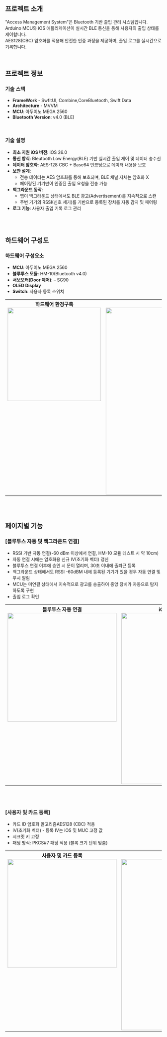 
## 프로젝트 소개
"Access Management System"은 Bluetooth 기반 출입 관리 시스템입니다.  
Arduino MCU와 iOS 애플리케이션이 실시간 BLE 통신을 통해 사용자의 출입 상태를 제어합니다.  
AES128(CBC) 암호화를 적용해 안전한 인증 과정을 제공하며, 출입 로그를 실시간으로 기록합니다.


<br>

## 프로젝트 정보

### 기술 스택
- **FrameWork** - SwfitUI, Combine,CoreBluetooth, Swift Data
- **Architecture** - MVVM
- **MCU**: 아두이노 MEGA 2560
- **Bluetooth Version**: v4.0 (BLE)
  
<br>

### 기술 설명
- **최소 지원 iOS 버전**: iOS 26.0
- **통신 방식**: Bleutooth Low Energy(BLE) 기반 실시간 출입 제어 및 데이터 송수신
- **데이터 암호화**: AES-128 CBC + Base64 인코딩으로 데이터 내용을 보호
- **보안 설계**:
  - 전송 데이터는 AES 암호화를 통해 보호되며, BLE 채널 자체는 암호화 X
  - 페어링된 기기만이 인증된 출입 요청을 전송 가능
- **백그라운드 동작**:
  - 앱이 백그라운드 상태에서도 BLE 광고(Advertisement)를 지속적으로 스캔
  - 주변 기기의 RSSI(신호 세기)를 기반으로 등록된 장치를 자동 감지 및 페어링
- **로그 기능**: 사용자 출입 기록 로그 관리  
    
<br><br>


## 하드웨어 구성도

### 하드웨어 구성요소
- **MCU**: 아두이노 MEGA 2560
- **블루투스 모듈**: HM-10(Bluetooth v4.0)
- **서보모터(Door 제어)**: – SG90
- **OLED Display**
- **Switch**: 사용자 등록 스위치


<table>
  <tr>
    <td align="center" valign="top">
      <b>하드웨어 환경구축</b><br>
      <img src="https://github.com/user-attachments/assets/0f574ac7-d510-43f0-9dfc-04013a4b3c29" width="300"/>
    </td>
    <td align="center" valign="top">
      <b>배선도</b><br>
      <img src="https://github.com/user-attachments/assets/43af8337-45f7-4023-9f2e-5fdc45bc3e09" width="600"/>
    </td>
  </tr>
</table>

<br><br>

## 페이지별 기능


### [블루투스 자동 및 백그라운드 연결]

- RSSI 기반 자동 연결(-60 dBm 이상에서 연결, HM-10 모듈 테스트 시 약 10cm)
- 자동 연결 시에는 암호화용 신규 IV(초기화 벡터) 갱신
- 블루투스 연결 이후에 승인 시 문이 열리며, 30초 이내에 출퇴근 등록
- 백그라운드 상태에서도 RSSI -60dBM 내에 등록된 기기가 있을 경우 자동 연결 및 푸시 알림
- MCU는 미연결 상태에서 지속적으로 광고를 송출하여 중앙 장치가 자동으로 탐지하도록 구현
- 출입 로그 확인

<table>
  <tr>
    <td align="center" valign="top">
      <b>블루투스 자동 연결</b><br>
      <img src="https://github.com/user-attachments/assets/b671e711-28ee-4ded-a5a4-6df322b7c42a" width="350"/>
    </td>
    <td align="center" valign="center">
      <b>iOS <-> 출입관리시스템 자동 연결 플로우 차트</b><br>
      <img src="https://github.com/user-attachments/assets/e366fc21-c6bb-4dc6-8e85-551a4ac6a5ac" width="550"/>
    </td>
  </tr>
</table>
        
<br><br>

### [사용자 및 카드 등록]

- 카드 ID 암호화 알고리즘AES128 (CBC) 적용
- IV(초기화 벡터) - 등록 IV는 iOS 및 MUC 고정 값
- 시크릿 키 고정
- 패딩 방식: PKCS#7 패딩 적용 (블록 크기 단위 맞춤)

<table>
  <tr>
    <td align="center" valign="top">
      <b>사용자 및 카드 등록</b><br>
      <img src="https://github.com/user-attachments/assets/f5be3ab4-8946-43e0-b3ac-52084e36692a" width="350"/>
    </td>
    <td align="center" valign="center">
      <b>iOS <-> 출입관리시스템 등록 플로우 차트</b><br>
      <img src="https://github.com/user-attachments/assets/0754efcf-3c45-4ec7-8410-fc1fa0c07762" width="550"/>
    </td>
  </tr>
</table>





<br><br>













